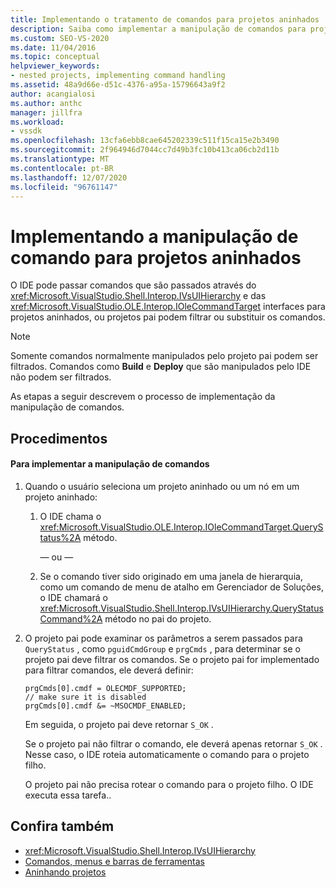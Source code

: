 ```yaml
---
title: Implementando o tratamento de comandos para projetos aninhados | Microsoft Docs
description: Saiba como implementar a manipulação de comandos para projetos aninhados no IDE (ambiente de desenvolvimento integrado) do Visual Studio.
ms.custom: SEO-VS-2020
ms.date: 11/04/2016
ms.topic: conceptual
helpviewer_keywords:
- nested projects, implementing command handling
ms.assetid: 48a9d66e-d51c-4376-a95a-15796643a9f2
author: acangialosi
ms.author: anthc
manager: jillfra
ms.workload:
- vssdk
ms.openlocfilehash: 13cfa6ebb8cae645202339c511f15ca15e2b3490
ms.sourcegitcommit: 2f964946d7044cc7d49b3fc10b413ca06cb2d11b
ms.translationtype: MT
ms.contentlocale: pt-BR
ms.lasthandoff: 12/07/2020
ms.locfileid: "96761147"
---
```

# <a name="implementing-command-handling-for-nested-projects"></a>Implementando a manipulação de comando para projetos aninhados
O IDE pode passar comandos que são passados através do <xref:Microsoft.VisualStudio.Shell.Interop.IVsUIHierarchy> e das <xref:Microsoft.VisualStudio.OLE.Interop.IOleCommandTarget> interfaces para projetos aninhados, ou projetos pai podem filtrar ou substituir os comandos.

> [!NOTE]
> Somente comandos normalmente manipulados pelo projeto pai podem ser filtrados. Comandos como **Build** e **Deploy** que são manipulados pelo IDE não podem ser filtrados.

 As etapas a seguir descrevem o processo de implementação da manipulação de comandos.

## <a name="procedures"></a>Procedimentos

#### <a name="to-implement-command-handling"></a>Para implementar a manipulação de comandos

1. Quando o usuário seleciona um projeto aninhado ou um nó em um projeto aninhado:

   1. O IDE chama o <xref:Microsoft.VisualStudio.OLE.Interop.IOleCommandTarget.QueryStatus%2A> método.

      — ou —

   2. Se o comando tiver sido originado em uma janela de hierarquia, como um comando de menu de atalho em Gerenciador de Soluções, o IDE chamará o <xref:Microsoft.VisualStudio.Shell.Interop.IVsUIHierarchy.QueryStatusCommand%2A> método no pai do projeto.

2. O projeto pai pode examinar os parâmetros a serem passados para `QueryStatus` , como `pguidCmdGroup` e `prgCmds` , para determinar se o projeto pai deve filtrar os comandos. Se o projeto pai for implementado para filtrar comandos, ele deverá definir:

   ```
   prgCmds[0].cmdf = OLECMDF_SUPPORTED;
   // make sure it is disabled
   prgCmds[0].cmdf &= ~MSOCMDF_ENABLED;
   ```

    Em seguida, o projeto pai deve retornar `S_OK` .

    Se o projeto pai não filtrar o comando, ele deverá apenas retornar `S_OK` . Nesse caso, o IDE roteia automaticamente o comando para o projeto filho.

    O projeto pai não precisa rotear o comando para o projeto filho. O IDE executa essa tarefa..

## <a name="see-also"></a>Confira também
- <xref:Microsoft.VisualStudio.Shell.Interop.IVsUIHierarchy>
- [Comandos, menus e barras de ferramentas](../../extensibility/internals/commands-menus-and-toolbars.md)
- [Aninhando projetos](../../extensibility/internals/nesting-projects.md)
